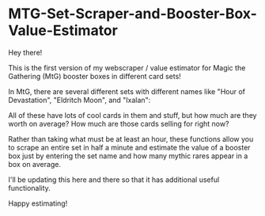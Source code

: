 # MTG-Set-Scraper-and-Booster-Box-Value-Estimator

Hey there!  

This is the first version of my webscraper / value estimator for Magic the Gathering (MtG) booster boxes in different card sets!

In MtG, there are several different sets with different names like "Hour of Devastation", "Eldritch Moon", and "Ixalan":

All of these have lots of cool cards in them and stuff, but how much are they worth on average?  How much are those cards
selling for right now?

Rather than taking what must be at least an hour, these functions allow you to scrape an entire set in half a minute and estimate
the value of a booster box just by entering the set name and how many mythic rares appear in a box on average.

I'll be updating this here and there so that it has additional useful functionality.

Happy estimating!
